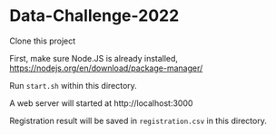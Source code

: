 # Data-Challenge-2022

Clone this project

First, make sure Node.JS is already installed, https://nodejs.org/en/download/package-manager/

Run `start.sh` within this directory.

A web server will started at http://localhost:3000

Registration result will be saved in `registration.csv` in this directory.
